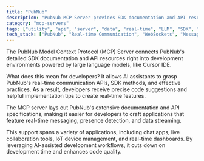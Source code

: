 ```yaml
---
title: "PubNub"
description: "PubNub MCP Server provides SDK documentation and API resources to enhance LLM-powered development tools with real-time communication capabilities."
category: "mcp-servers"
tags: ["utility", "api", "server", "data", "real-time", "LLM", "SDK", "messaging", "IoT"]
tech_stack: ["PubNub", "Real-time Communication", "WebSockets", "Message Queuing", "API Integration", "Cursor IDE"]
---
```


The PubNub Model Context Protocol (MCP) Server connects PubNub's detailed SDK documentation and API resources right into development environments powered by large language models, like Cursor IDE.

What does this mean for developers? It allows AI assistants to grasp PubNub's real-time communication APIs, SDK methods, and effective practices. As a result, developers receive precise code suggestions and helpful implementation tips to create real-time features.

The MCP server lays out PubNub's extensive documentation and API specifications, making it easier for developers to craft applications that feature real-time messaging, presence detection, and data streaming. 

This support spans a variety of applications, including chat apps, live collaboration tools, IoT device management, and real-time dashboards. By leveraging AI-assisted development workflows, it cuts down on development time and enhances code quality.